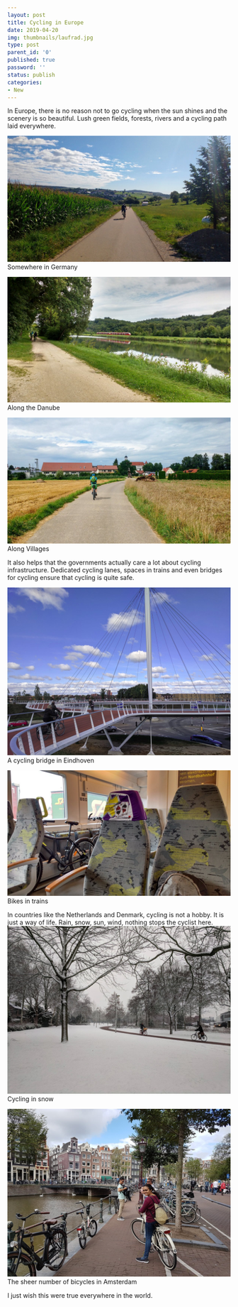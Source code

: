 ```yaml
---
layout: post
title: Cycling in Europe
date: 2019-04-20
img: thumbnails/laufrad.jpg
type: post
parent_id: '0'
published: true
password: ''
status: publish
categories:
- New
---
```

In Europe, there is no reason not to go cycling when the sun shines and the scenery is so beautiful. Lush green fields, forests, rivers and a cycling path laid everywhere.

![Somewhere in Germany](/assets/cycling_europe/germany.jpg "Somewhere in Germany")
Somewhere in Germany

![Along the Danube](/assets/cycling_europe/danube.jpg "Along the Danube")
Along the Danube

![Along Villages](/assets/cycling_europe/village.jpg "Along Villages")
Along Villages

It also helps that the governments actually care a lot about cycling infrastructure. Dedicated cycling lanes, spaces in trains and even bridges for cycling ensure that cycling is quite safe.

![A cycling bridge in Eindhoven](/assets/cycling_europe/bridge.jpg "A cycling bridge in Eindhoven")
A cycling bridge in Eindhoven

![Bikes in trains](/assets/cycling_europe/train.jpg "Bikes in trains")
Bikes in trains

In countries like the Netherlands and Denmark, cycling is not a hobby. It is just a way of life. Rain, snow, sun, wind, nothing stops the cyclist here.
![Cycling in snow](/assets/cycling_europe/snow.jpg "Cycling in snow")
Cycling in snow

![Bikes in Amsterdam](/assets/cycling_europe/amsterdam.jpg "Bikes in Amsterdam")
The sheer number of bicycles in Amsterdam

I just wish this were true everywhere in the world.
